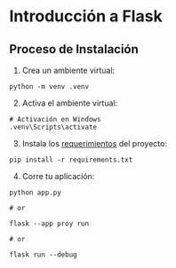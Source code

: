 # Introducción a Flask

## Proceso de Instalación

1. Crea un ambiente virtual:

```commandline
python -m venv .venv
```

2. Activa el ambiente virtual:

```commandline
# Activación en Windows
.venv\Scripts\activate
```

3. Instala los [requerimientos](../../../../requirements.txt) del proyecto:

```commandline
pip install -r requirements.txt
```

4. Corre tu aplicación:

```commandline
python app.py

# or

flask --app proy run

# or

flask run --debug
```